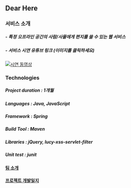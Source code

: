 ## Dear Here
### 서비스 소개 
##### - 특정 오프라인 공간의 사람/사물에게 편지를 쓸 수 있는 웹 서비스 
##### - 서비스 시연 유튜브 링크 (이미지를 클릭하세요)  
[![시연 동영상](https://cloud.githubusercontent.com/assets/12539719/14252970/a2c00c4e-fac4-11e5-8733-7b50c3c73c10.png)](https://www.youtube.com/watch?v=xvy9nDpVMeE)

### Technologies 
##### Project duration : 1개월     
##### Languages : Java, JavaScript
##### Framework : Spring
##### Build Tool : Maven
##### Libraries : jQuery, lucy-xss-servlet-filter
##### Unit test : junit

#### [팀 소개](https://github.com/NHNNEXT/2015-01-WEB-TOITOITOI/wiki) 
#### [프로젝트 개발일지](https://github.com/NHNNEXT/2015-01-WEB-TOITOITOI/wiki/%ED%9A%8C%EC%9D%98%EB%A1%9D---%ED%9A%8C%EA%B3%A0%EB%A1%9D)


